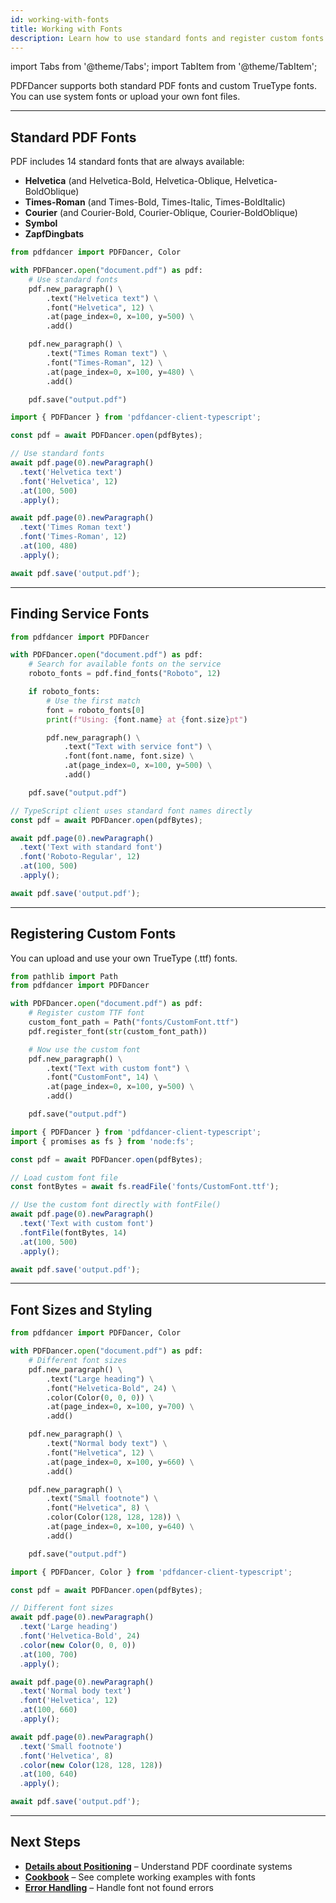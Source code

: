 ```yaml
---
id: working-with-fonts
title: Working with Fonts
description: Learn how to use standard fonts and register custom fonts in PDFDancer.
---
```


import Tabs from '@theme/Tabs';
import TabItem from '@theme/TabItem';

PDFDancer supports both standard PDF fonts and custom TrueType fonts. You can use system fonts or upload your own font files.

---

## Standard PDF Fonts

PDF includes 14 standard fonts that are always available:

- **Helvetica** (and Helvetica-Bold, Helvetica-Oblique, Helvetica-BoldOblique)
- **Times-Roman** (and Times-Bold, Times-Italic, Times-BoldItalic)
- **Courier** (and Courier-Bold, Courier-Oblique, Courier-BoldOblique)
- **Symbol**
- **ZapfDingbats**

<Tabs>
  <TabItem value="python" label="Python">

```python
from pdfdancer import PDFDancer, Color

with PDFDancer.open("document.pdf") as pdf:
    # Use standard fonts
    pdf.new_paragraph() \
        .text("Helvetica text") \
        .font("Helvetica", 12) \
        .at(page_index=0, x=100, y=500) \
        .add()

    pdf.new_paragraph() \
        .text("Times Roman text") \
        .font("Times-Roman", 12) \
        .at(page_index=0, x=100, y=480) \
        .add()

    pdf.save("output.pdf")
```

  </TabItem>
  <TabItem value="typescript" label="TypeScript">

```typescript
import { PDFDancer } from 'pdfdancer-client-typescript';

const pdf = await PDFDancer.open(pdfBytes);

// Use standard fonts
await pdf.page(0).newParagraph()
  .text('Helvetica text')
  .font('Helvetica', 12)
  .at(100, 500)
  .apply();

await pdf.page(0).newParagraph()
  .text('Times Roman text')
  .font('Times-Roman', 12)
  .at(100, 480)
  .apply();

await pdf.save('output.pdf');
```

  </TabItem>
  <TabItem value="java" label="Java">

  </TabItem>
</Tabs>

---

## Finding Service Fonts

<Tabs>
  <TabItem value="python" label="Python">

```python
from pdfdancer import PDFDancer

with PDFDancer.open("document.pdf") as pdf:
    # Search for available fonts on the service
    roboto_fonts = pdf.find_fonts("Roboto", 12)

    if roboto_fonts:
        # Use the first match
        font = roboto_fonts[0]
        print(f"Using: {font.name} at {font.size}pt")

        pdf.new_paragraph() \
            .text("Text with service font") \
            .font(font.name, font.size) \
            .at(page_index=0, x=100, y=500) \
            .add()

    pdf.save("output.pdf")
```

  </TabItem>
  <TabItem value="typescript" label="TypeScript">

```typescript
// TypeScript client uses standard font names directly
const pdf = await PDFDancer.open(pdfBytes);

await pdf.page(0).newParagraph()
  .text('Text with standard font')
  .font('Roboto-Regular', 12)
  .at(100, 500)
  .apply();

await pdf.save('output.pdf');
```

  </TabItem>
  <TabItem value="java" label="Java">

  </TabItem>
</Tabs>

---

## Registering Custom Fonts

You can upload and use your own TrueType (.ttf) fonts.

<Tabs>
  <TabItem value="python" label="Python">

```python
from pathlib import Path
from pdfdancer import PDFDancer

with PDFDancer.open("document.pdf") as pdf:
    # Register custom TTF font
    custom_font_path = Path("fonts/CustomFont.ttf")
    pdf.register_font(str(custom_font_path))

    # Now use the custom font
    pdf.new_paragraph() \
        .text("Text with custom font") \
        .font("CustomFont", 14) \
        .at(page_index=0, x=100, y=500) \
        .add()

    pdf.save("output.pdf")
```

  </TabItem>
  <TabItem value="typescript" label="TypeScript">

```typescript
import { PDFDancer } from 'pdfdancer-client-typescript';
import { promises as fs } from 'node:fs';

const pdf = await PDFDancer.open(pdfBytes);

// Load custom font file
const fontBytes = await fs.readFile('fonts/CustomFont.ttf');

// Use the custom font directly with fontFile()
await pdf.page(0).newParagraph()
  .text('Text with custom font')
  .fontFile(fontBytes, 14)
  .at(100, 500)
  .apply();

await pdf.save('output.pdf');
```

  </TabItem>
  <TabItem value="java" label="Java">

  </TabItem>
</Tabs>

---

## Font Sizes and Styling

<Tabs>
  <TabItem value="python" label="Python">

```python
from pdfdancer import PDFDancer, Color

with PDFDancer.open("document.pdf") as pdf:
    # Different font sizes
    pdf.new_paragraph() \
        .text("Large heading") \
        .font("Helvetica-Bold", 24) \
        .color(Color(0, 0, 0)) \
        .at(page_index=0, x=100, y=700) \
        .add()

    pdf.new_paragraph() \
        .text("Normal body text") \
        .font("Helvetica", 12) \
        .at(page_index=0, x=100, y=660) \
        .add()

    pdf.new_paragraph() \
        .text("Small footnote") \
        .font("Helvetica", 8) \
        .color(Color(128, 128, 128)) \
        .at(page_index=0, x=100, y=640) \
        .add()

    pdf.save("output.pdf")
```

  </TabItem>
  <TabItem value="typescript" label="TypeScript">

```typescript
import { PDFDancer, Color } from 'pdfdancer-client-typescript';

const pdf = await PDFDancer.open(pdfBytes);

// Different font sizes
await pdf.page(0).newParagraph()
  .text('Large heading')
  .font('Helvetica-Bold', 24)
  .color(new Color(0, 0, 0))
  .at(100, 700)
  .apply();

await pdf.page(0).newParagraph()
  .text('Normal body text')
  .font('Helvetica', 12)
  .at(100, 660)
  .apply();

await pdf.page(0).newParagraph()
  .text('Small footnote')
  .font('Helvetica', 8)
  .color(new Color(128, 128, 128))
  .at(100, 640)
  .apply();

await pdf.save('output.pdf');
```

  </TabItem>
  <TabItem value="java" label="Java">

  </TabItem>
</Tabs>

---

## Next Steps

- [**Details about Positioning**](positioning.md) – Understand PDF coordinate systems
- [**Cookbook**](cookbook.md) – See complete working examples with fonts
- [**Error Handling**](error-handling.md) – Handle font not found errors
